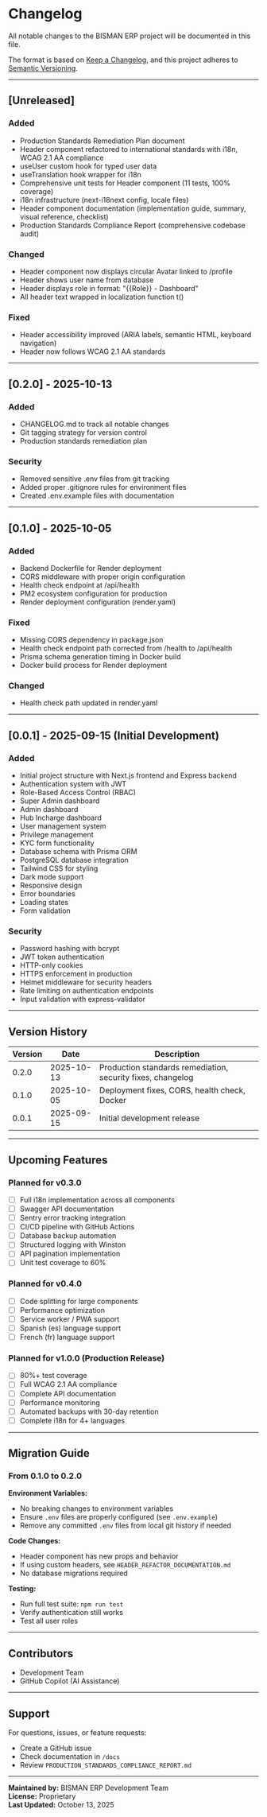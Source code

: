 # Changelog

All notable changes to the BISMAN ERP project will be documented in this file.

The format is based on [Keep a Changelog](https://keepachangelog.com/en/1.0.0/),
and this project adheres to [Semantic Versioning](https://semver.org/spec/v2.0.0.html).

---

## [Unreleased]

### Added
- Production Standards Remediation Plan document
- Header component refactored to international standards with i18n, WCAG 2.1 AA compliance
- useUser custom hook for typed user data
- useTranslation hook wrapper for i18n
- Comprehensive unit tests for Header component (11 tests, 100% coverage)
- i18n infrastructure (next-i18next config, locale files)
- Header component documentation (implementation guide, summary, visual reference, checklist)
- Production Standards Compliance Report (comprehensive codebase audit)

### Changed
- Header component now displays circular Avatar linked to /profile
- Header shows user name from database
- Header displays role in format: "{{Role}} - Dashboard"
- All header text wrapped in localization function t()

### Fixed
- Header accessibility improved (ARIA labels, semantic HTML, keyboard navigation)
- Header now follows WCAG 2.1 AA standards

---

## [0.2.0] - 2025-10-13

### Added
- CHANGELOG.md to track all notable changes
- Git tagging strategy for version control
- Production standards remediation plan

### Security
- Removed sensitive .env files from git tracking
- Added proper .gitignore rules for environment files
- Created .env.example files with documentation

---

## [0.1.0] - 2025-10-05

### Added
- Backend Dockerfile for Render deployment
- CORS middleware with proper origin configuration
- Health check endpoint at /api/health
- PM2 ecosystem configuration for production
- Render deployment configuration (render.yaml)

### Fixed
- Missing CORS dependency in package.json
- Health check endpoint path corrected from /health to /api/health
- Prisma schema generation timing in Docker build
- Docker build process for Render deployment

### Changed
- Health check path updated in render.yaml

---

## [0.0.1] - 2025-09-15 (Initial Development)

### Added
- Initial project structure with Next.js frontend and Express backend
- Authentication system with JWT
- Role-Based Access Control (RBAC)
- Super Admin dashboard
- Admin dashboard
- Hub Incharge dashboard
- User management system
- Privilege management
- KYC form functionality
- Database schema with Prisma ORM
- PostgreSQL database integration
- Tailwind CSS for styling
- Dark mode support
- Responsive design
- Error boundaries
- Loading states
- Form validation

### Security
- Password hashing with bcrypt
- JWT token authentication
- HTTP-only cookies
- HTTPS enforcement in production
- Helmet middleware for security headers
- Rate limiting on authentication endpoints
- Input validation with express-validator

---

## Version History

| Version | Date | Description |
|---------|------|-------------|
| 0.2.0 | 2025-10-13 | Production standards remediation, security fixes, changelog |
| 0.1.0 | 2025-10-05 | Deployment fixes, CORS, health check, Docker |
| 0.0.1 | 2025-09-15 | Initial development release |

---

## Upcoming Features

### Planned for v0.3.0
- [ ] Full i18n implementation across all components
- [ ] Swagger API documentation
- [ ] Sentry error tracking integration
- [ ] CI/CD pipeline with GitHub Actions
- [ ] Database backup automation
- [ ] Structured logging with Winston
- [ ] API pagination implementation
- [ ] Unit test coverage to 60%

### Planned for v0.4.0
- [ ] Code splitting for large components
- [ ] Performance optimization
- [ ] Service worker / PWA support
- [ ] Spanish (es) language support
- [ ] French (fr) language support

### Planned for v1.0.0 (Production Release)
- [ ] 80%+ test coverage
- [ ] Full WCAG 2.1 AA compliance
- [ ] Complete API documentation
- [ ] Performance monitoring
- [ ] Automated backups with 30-day retention
- [ ] Complete i18n for 4+ languages

---

## Migration Guide

### From 0.1.0 to 0.2.0

**Environment Variables:**
- No breaking changes to environment variables
- Ensure `.env` files are properly configured (see `.env.example`)
- Remove any committed `.env` files from local git history if needed

**Code Changes:**
- Header component has new props and behavior
- If using custom headers, see `HEADER_REFACTOR_DOCUMENTATION.md`
- No database migrations required

**Testing:**
- Run full test suite: `npm run test`
- Verify authentication still works
- Test all user roles

---

## Contributors

- Development Team
- GitHub Copilot (AI Assistance)

---

## Support

For questions, issues, or feature requests:
- Create a GitHub issue
- Check documentation in `/docs`
- Review `PRODUCTION_STANDARDS_COMPLIANCE_REPORT.md`

---

**Maintained by:** BISMAN ERP Development Team  
**License:** Proprietary  
**Last Updated:** October 13, 2025
